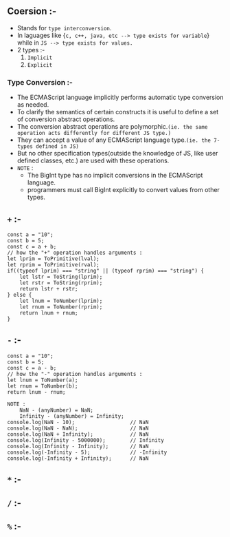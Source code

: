 ## Coersion :-
- Stands for `type interconversion`.
- In laguages like {`c, c++, java, etc --> type exists for variable`} while in `JS --> type exists for values.`
- 2 types :-
    1. `Implicit`
    2. `Explicit`
### Type Conversion :-
- The ECMAScript language implicitly performs automatic type conversion as needed. 
- To clarify the semantics of certain constructs it is useful to define a set of conversion abstract operations. 
- The conversion abstract operations are polymorphic.`(ie. the same operation acts differently for different JS type.)`
- They can accept a value of any ECMAScript language type.`(ie. the 7-types defined in JS)`
- But no other specification types(outside the knowledge of JS, like user defined classes, etc.) are used with these operations.
- `NOTE` : 
    - The BigInt type has no implicit conversions in the ECMAScript language.
    - programmers must call BigInt explicitly to convert values from other types.

## `+` :-
```JS
const a = "10";
const b = 5;
const c = a + b;
// how the "+" operation handles arguments :
let lprim = ToPrimitive(lval);
let rprim = ToPrimitive(rval);
if((typeof lprim) === "string" || (typeof rprim) === "string") {
    let lstr = ToString(lprim);
    let rstr = ToString(rprim);
    return lstr + rstr;
} else {
    let lnum = ToNumber(lprim);
    let rnum = ToNumber(rprim);
    return lnum + rnum;
}

```

## `-` :-
```JS
const a = "10";
const b = 5;
const c = a - b;
// how the "-" operation handles arguments :
let lnum = ToNumber(a);
let rnum = ToNumber(b);
return lnum - rnum;

NOTE : 
    NaN - (anyNumber) = NaN;
    Infinity - (anyNumber) = Infinity;
console.log(NaN - 10);                  // NaN
console.log(NaN - NaN);                 // NaN
console.log(NaN + Infinity);            // NaN
console.log(Infinity - 5000000);        // Infinity
console.log(Infinity - Infinity);       // NaN
console.log(-Infinity - 5);             // -Infinity
console.log(-Infinity + Infinity);      // NaN
```

## `*` :-


## `/` :-


## `%` :-
